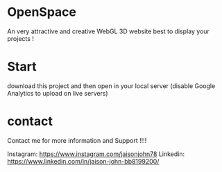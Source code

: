 # OpenSpace

An very attractive and creative WebGL 3D website best to display your projects !


# Start

download this project and then open in your local server (disable Google Analytics to upload on live servers)

# contact



Contact me for more information and Support !!!!


Instagram: https://www.instagram.com/jaisonjohn78
Linkedin: https://www.linkedin.com/in/jaison-john-bb8199200/

